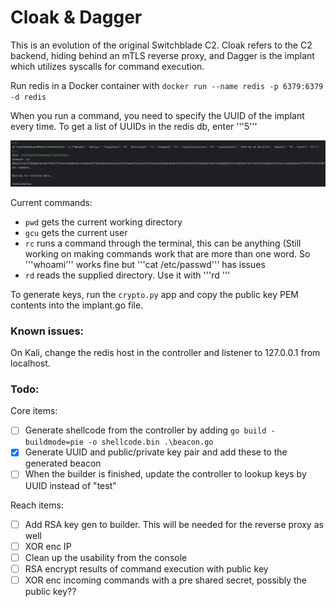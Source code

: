 # Cloak & Dagger

This is an evolution of the original Switchblade C2. Cloak refers to the C2 backend, hiding behind an mTLS reverse proxy, and Dagger is the implant which utilizes syscalls for command execution.

Run redis in a Docker container with ```docker run --name redis -p 6379:6379 -d redis```

When you run a command, you need to specify the UUID of the implant every time. To get a list of UUIDs in the redis db, enter '''5'''

![example](/img/guide/example.png)

Current commands:
- ```pwd``` gets the current working directory
- ```gcu``` gets the current user
- ```rc``` runs a command through the terminal, this can be anything (Still working on making commands work that are more than one word. So '''whoami''' works fine but '''cat /etc/passwd''' has issues
- ```rd``` reads the supplied directory. Use it with '''rd <directory path>'''

To generate keys, run the ```crypto.py``` app and copy the public key PEM contents into the implant.go file.

### Known issues:
On Kali, change the redis host in the controller and listener to 127.0.0.1 from localhost.

### Todo: 

Core items:
- [ ] Generate shellcode from the controller by adding ```go build -buildmode=pie -o shellcode.bin .\beacon.go```
- [x] Generate UUID and public/private key pair and add these to the generated beacon
- [ ] When the builder is finished, update the controller to lookup keys by UUID instead of "test"

Reach items:
- [ ] Add RSA key gen to builder. This will be needed for the reverse proxy as well
- [ ] XOR enc IP
- [ ] Clean up the usability from the console
- [ ] RSA encrypt results of command execution with public key
- [ ] XOR enc incoming commands with a pre shared secret, possibly the public key??
